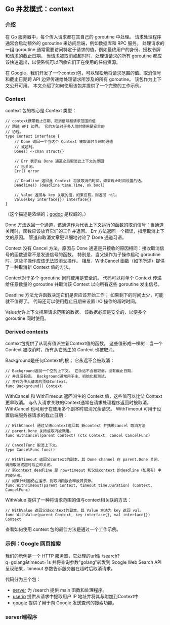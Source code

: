 ## Go 并发模式：context

### 介绍

在 Go 服务器中，每个传入请求都在其自己的 goroutine 中处理。 请求处理程序通常会启动额外的 goroutine 来访问后端，例如数据库和 RPC 服务。 处理请求的一组 goroutine 通常需要访问特定于请求的值，例如最终用户的身份、授权令牌和请求的截止日期。 当请求被取消或超时时，处理该请求的所有 goroutine 都应该快速退出，以便系统可以回收它们正在使用的任何资源。

在 Google，我们开发了一个context包，可以轻松地将请求范围的值、取消信号和截止日期跨 API 边界传递给处理请求所涉及的所有 goroutine。 该包作为上下文公开可用。 本文介绍了如何使用该包并提供了一个完整的工作示例。

### Context

context 包的核心是 Context 类型：

```golang
// context携带截止日期、取消信号和请求范围的值
// 跨越 API 边界。 它的方法对于多人同时使用是安全的
// 协程。
type Context interface {
    // Done 返回一个当这个 Context 被取消时关闭的通道
    // 或超时。
    Done() <-chan struct{}

    // Err 表示在 Done 通道之后取消此上下文的原因
    // 已关闭。
    Err() error

    // Deadline 返回此 Context 将被取消的时间，如果截止时间设置的话。
    Deadline() (deadline time.Time, ok bool)

    // Value 返回与 key 关联的值，如果没有，则返回 nil。
    Value(key interface{}) interface{}
}
```

（这个描述是浓缩的；[godoc](https://golang.org/pkg/context) 是权威的。）

Done 方法返回一个通道，该通道作为代表上下文运行的函数的取消信号：当通道关闭时，函数应该放弃它们的工作并返回。 Err 方法返回一个错误，指示取消上下文的原因。 管道和取消文章更详细地讨论了 Done 通道习语。

Context 没有 Cancel 方法，原因与 Done 通道是只接收的原因相同：接收取消信号的函数通常不是发送信号的函数。 特别是，当父操作为子操作启动 goroutine 时，这些子操作应该无法取消父操作。 相反，WithCancel 函数（如下所述）提供了一种取消新 Context 值的方法。

Context对于多个 goroutine 同时使用是安全的。 代码可以将单个 Context 传递给任意数量的 goroutine 并取消该 Context 以向所有这些 goroutine 发出信号。

Deadline 方法允许函数决定它们是否应该开始工作； 如果剩下的时间太少，可能就不值得了。 代码还可以使用截止日期来设置 I/O 操作的超时时间。

Value允许上下文携带请求范围的数据。 该数据必须是安全的，以便多个 goroutine 同时使用。

### Derived contexts

context包提供了从现有值派生新Context值的函数。 这些值形成一棵树：当一个 Context 被取消时，所有从它派生的 Context 也被取消。

Background是任何Context的根； 它永远不会被取消：

```golang
// Background返回一个空的上下文。 它永远不会被取消，没有截止日期，
// 并且没有值。 Background通常用于主、初始化和测试，
// 并作为传入请求的顶级Context。
func Background() Context
```

WithCancel 和 WithTimeout 返回派生的 Context 值，这些值可以比父 Context 更早取消。 与传入请求关联的Context通常在请求处理程序返回时被取消。 WithCancel 也可用于在使用多个副本时取消冗余请求。 WithTimeout 可用于设置后端服务器请求的截止日期：

```golang
// WithCancel 通过父级context返回其 新context 并携带cancel 取消方法
// parent.Done 关闭或取消被调用。
func WithCancel(parent Context) (ctx Context, cancel CancelFunc)

// CancelFunc 取消上下文。
type CancelFunc func()

// WithTimeout 返回父context的副本，其 Done channel 在 parent.Done 关闭、调用取消或超时后立即关闭。
// 新context deadline 是 now+timeout 和父级context 的deadline（如果有）中的较早者。 
// 如果计时器仍在运行，则取消函数会释放其资源。
func WithTimeout(parent Context, timeout time.Duration) (Context, CancelFunc)
```

WithValue 提供了一种将请求范围的值与context相关联的方法：

```golang
// WithValue 返回父级context的副本，其 Value 方法为 key 返回 val。
func WithValue(parent Context, key interface{}, val interface{}) Context
```

查看如何使用 context 包的最佳方法是通过一个工作示例。


### 示例：Google 网页搜索

我们的示例是一个 HTTP 服务器，它处理的url像 /search?q=golang&timeout=1s 并将查询参数"golang"转发到  Google Web Search API 呈现结果，timeout 参数告诉服务器在超时后取消请求。

代码分为三个包：

* [server](https://blog.golang.org/context/server/server.go) 为 /search 提供 main 函数和处理程序。
* [userip](https://blog.golang.org/context/userip/userip.go) 提供从请求中提取用户 IP 地址并将其与附加到Context中
* [google](https://blog.golang.org/context/google/google.go) 提供了用于向 Google 发送查询的搜索功能。

### server端程序

